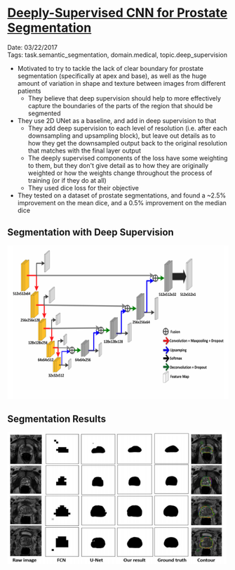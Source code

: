 # [Deeply-Supervised CNN for Prostate Segmentation](https://arxiv.org/abs/1703.07523)

Date: 03/22/2017  
Tags: task.semantic_segmentation, domain.medical, topic.deep_supervision

- Motivated to try to tackle the lack of clear boundary for prostate segmentation (specifically at apex and base), as well as the huge amount of variation in shape and texture between images from different patients
    - They believe that deep supervision should help to more effectively capture the boundaries of the parts of the region that should be segmented
- They use 2D UNet as a baseline, and add in deep supervision to that
    - They add deep supervision to each level of resolution (i.e. after each downsampling and upsampling block), but leave out details as to how they get the downsampled output back to the original resolution that matches with the final layer output
    - The deeply supervised components of the loss have some weighting to them, but they don't give detail as to how they are originally weighted or how the weights change throughout the process of training (or if they do at all)
    - They used dice loss for their objective
- They tested on a dataset of prostate segmentations, and found a ~2.5% improvement on the mean dice, and a 0.5% improvement on the median dice

## Segmentation with Deep Supervision

<img src="./images/prostate_segmentation_deep_supervision.png" width=600 height=350>

## Segmentation Results

<img src="./images/prostate_segmentation_results.png" width=500 height=300>
